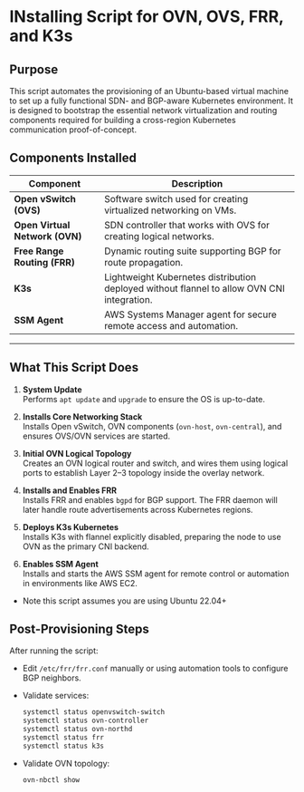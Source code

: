 
#  INstalling Script for OVN, OVS, FRR, and K3s

## Purpose

This script automates the provisioning of an Ubuntu-based virtual machine to set up a fully functional SDN- and BGP-aware Kubernetes environment. It is designed to bootstrap the essential network virtualization and routing components required for building a cross-region Kubernetes communication proof-of-concept.



## Components Installed

| Component | Description |
|----------|-------------|
| **Open vSwitch (OVS)** | Software switch used for creating virtualized networking on VMs. |
| **Open Virtual Network (OVN)** | SDN controller that works with OVS for creating logical networks. |
| **Free Range Routing (FRR)** | Dynamic routing suite supporting BGP for route propagation. |
| **K3s** | Lightweight Kubernetes distribution deployed without flannel to allow OVN CNI integration. |
| **SSM Agent** | AWS Systems Manager agent for secure remote access and automation. |

---

## What This Script Does

1. **System Update**  
   Performs `apt update` and `upgrade` to ensure the OS is up-to-date.

2. **Installs Core Networking Stack**  
   Installs Open vSwitch, OVN components (`ovn-host`, `ovn-central`), and ensures OVS/OVN services are started.

3. **Initial OVN Logical Topology**  
   Creates an OVN logical router and switch, and wires them using logical ports to establish Layer 2–3 topology inside the overlay network.

4. **Installs and Enables FRR**  
   Installs FRR and enables `bgpd` for BGP support. The FRR daemon will later handle route advertisements across Kubernetes regions.

5. **Deploys K3s Kubernetes**  
   Installs K3s with flannel explicitly disabled, preparing the node to use OVN as the primary CNI backend.

6. **Enables SSM Agent**  
   Installs and starts the AWS SSM agent for remote control or automation in environments like AWS EC2.


* Note this script assumes you are using Ubuntu 22.04+


## Post-Provisioning Steps

After running the script:

* Edit `/etc/frr/frr.conf` manually or using automation tools to configure BGP neighbors.
* Validate services:

  ```bash
  systemctl status openvswitch-switch
  systemctl status ovn-controller
  systemctl status ovn-northd
  systemctl status frr
  systemctl status k3s
  ```
* Validate OVN topology:

  ```bash
  ovn-nbctl show
  ```

